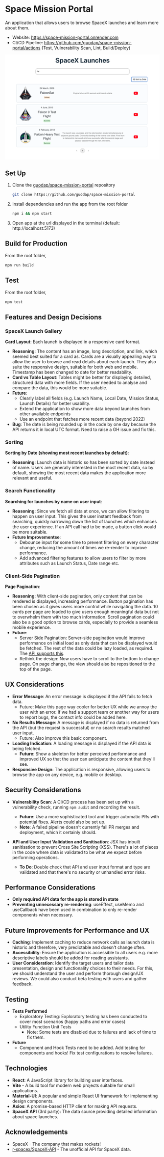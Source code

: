# Space Mission Portal

An application that allows users to browse SpaceX launches and learn more about them.

- Website: https://space-mission-portal.onrender.com
- CI/CD Pipeline: https://github.com/guodap/space-mission-portal/actions (Test, Vulnerability Scan, Lint, Build/Deploy)

![SpaceX Launch](./docs/screenshots/app_screenshot.png)

## Set Up

1. Clone the [guodap/space-mission-portal](https://github.com/guodap/space-mission-portal) repository

   ```sh
   git clone https://github.com/guodap/space-mission-portal
   ```

2. Install dependencies and run the app from the root folder

   ```sh
   npm i && npm start
   ```

3. Open app at the url displayed in the terminal (default: http://localhost:5173)

## Build for Production

From the root folder,

```sh
npm run build
```

## Test

From the root folder,

```sh
npm test
```

## Features and Design Decisions

### SpaceX Launch Gallery

**Card Layout**: Each launch is displayed in a responsive card format.

- **Reasoning**: The content has an image, long description, and link, which seemed best suited for a card as. Cards are a visually appealing way to allow the user to browse and read details about each launch. They also suite the responsive design, suitable for both web and mobile. Timestamp has been changed to date for better readability.
- **Card vs Table Layout**: Tables might be better for displaying detailed, structured data with more fields. If the user needed to analyse and compare the data, this would be more suitable.
- **Future**:
  - Clearly label all fields (e.g. Launch Name, Local Date, Mission Status, Launch Details) for better usability.
  - Extend the application to show more data beyond launches from other available endpoints
  - Use an endpoint that fetches more recent data (beyond 2022)
- **Bug**: The date is being rounded up in the code by one day because the API returns it in local UTC format. Need to raise a GH issue and fix this.

### Sorting

**Sorting by Date (showing most recent launches by default)**:

- **Reasoning**: Launch data is historic so has been sorted by date instead of name. Users are generally interested in the most recent data, so by default, showing the most recent data makes the application more relevant and useful.

### Search Functionality

**Searching for launches by name on user input**:

- **Reasoning**: Since we fetch all data at once, we can allow filtering to happen on user input. This gives the user instant feedback from searching, quickly narrowing down the list of launches which enhances the user experience. If an API call had to be made, a button click would be more suitable.
- **Future Improvementse**:
  - Debounce input for some time to prevent filtering on every character change, reducing the amount of times we re-render to improve performance.
  - Add advanced filtering features to allow users to filter by more attributes such as Launch Status, Date range etc.

### Client-Side Pagination

**Page Pagination**:

- **Reasoning**: With client-side pagination, only content that can be rendered is displayed, increasing performance. Button pagination has been chosen as it gives users more control while navigating the data. 10 cards per page are loaded to give users enough meaningful data but not to overwhelm them with too much information. Scroll pagination could also be a good option to browse cards, especially to provide a seamless mobile experience.
- **Future**:
  - Server Side Pagination: Server-side pagination would improve performance on initial load as only data that can be displayed would be fetched. The rest of the data could be lazy loaded, as required. The [API supports this](https://github.com/r-spacex/SpaceX-API/tree/master/docs#rspacex-api-docs).
  - Rethink the design: Now users have to scroll to the bottom to change page. On page change, the view should also be repositioned to the top of the page.

## UX Considerations

- **Error Message**: An error message is displayed if the API fails to fetch data.
  - Future: Make this page way cooler for better UX while we annoy the user with an error. If we had a support team or another way for users to report bugs, the contact info could be added here.
- **No Results Message**: A message is displayed if no data is returned from the API (but the request is successful) or no search results matched user input.
  - Future: Also improve this basic component.
- **Loading Indication**: A loading message is displayed if the API data is being fetched.
  - **Future**: Show a skeleton for better perceived performance and improved UX so that the user can anticipate the content that they'll see.
- **Responsive Design**: The application is responsive, allowing users to browse the app on any device, e.g. mobile or desktop.

## Security Considerations

- **Vulnerability Scan**: A CI/CD process has been set up with a vulnerability check, running `npm audit` and recording the result.
  - **Future**: Use a more sophisticated tool and trigger automatic PRs with potential fixes. Alerts could also be set up.
  - **Note**: A failed pipeline doesn't currently fail PR merges and deployment, which it certainly should.
- **API and User Input Validation and Sanitisation**: JSX has inbuilt sanitisation to prevent Cross Site Scripting (XSS). There's a lot of places in the code where data is validated to be what we expect before performing operations.

  - **To Do**: Double check that API and user input format and type are validated and that there's no security or unhandled error risks.

## Performance Considerations

- **Only required API data for the app is stored in state**
- **Preventing unnecessary re-rendering**: useEffect, useMemo and useCallback have been used in combination to only re-render components when necessary.

## Future Improvements for Performance and UX

- **Caching**: Implement caching to reduce network calls as launch data is historic and therefore, very predictable and doesn't change often.
- **Accessibility**: Ensure the application is accessible to all users e.g. more descriptive labels should be added for reading assistants.
- **User Consideration**: Identify the target users and tailor data presentation, design and functionality choices to their needs. For this, we should understand the user and perform thorough design/UX reviews. We could also conduct beta testing with users and gather feedback.

## Testing

- **Tests Performed**
  - Exploratory Testing: Exploratory testing has been conducted to cover most scenarios (happy paths and error cases)
  - Utility Function Unit Tests
    - Note: Some tests are disabled due to failures and lack of time to fix them.
- **Future**
  - Component and Hook Tests need to be added. Add testing for components and hooks! Fix test configurations to resolve failures.

## Technologies

- **React**: A JavaScript library for building user interfaces.
- **Vite** - A build tool for modern web projects suitable for small applications.
- **Material-UI**: A popular and simple React UI framework for implementing design components.
- **Axios**: A promise-based HTTP client for making API requests.
- **SpaceX API** (3rd party): The data source providing detailed information about space launches.

## Acknowledgements

- SpaceX - The company that makes rockets!
- [r-spacex/SpaceX-API](https://github.com/r-spacex/SpaceX-API/tree/master/docs#rspacex-api-docs) - The unofficial API for SpaceX data.
